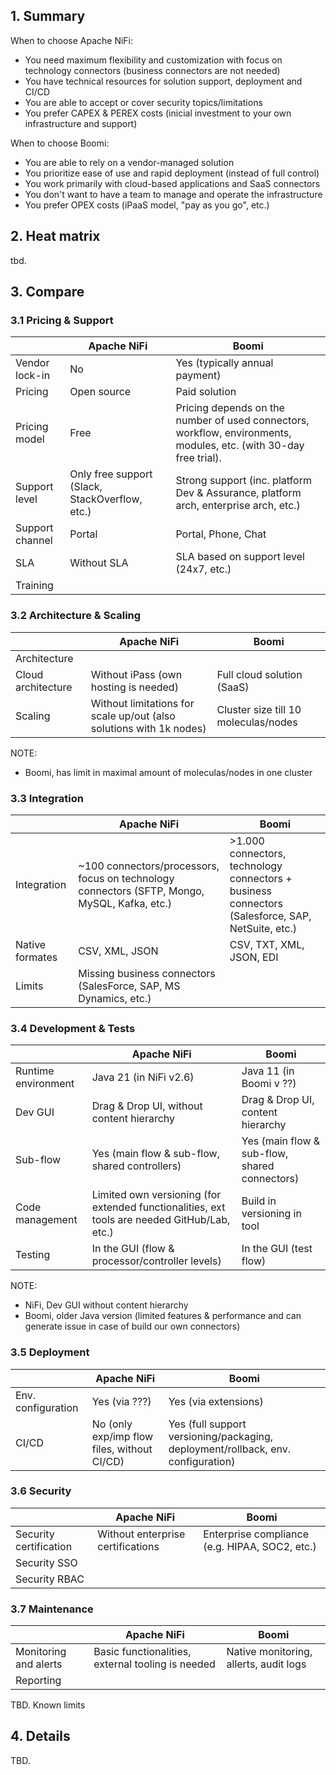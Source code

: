 ## 1. Summary

When to choose Apache NiFi:
- You need maximum flexibility and customization with focus on technology connectors
  (business connectors are not needed)
- You have technical resources for solution support, deployment and CI/CD
- You are able to accept or cover security topics/limitations
- You prefer CAPEX & PEREX costs (inicial investment to your own infrastructure and support)

When to choose Boomi:
- You are able to rely on a vendor-managed solution
- You prioritize ease of use and rapid deployment (instead of full control)
- You work primarily with cloud-based applications and SaaS connectors
- You don't want to have a team to manage and operate the infrastructure
- You prefer OPEX costs (iPaaS model, "pay as you go", etc.)

## 2. Heat matrix
tbd.


## 3. Compare

### 3.1 Pricing & Support
|                    | Apache NiFi                                    | Boomi                                                                                                             |
|--------------------|------------------------------------------------|-------------------------------------------------------------------------------------------------------------------|
| Vendor lock-in     | No                                             | Yes (typically annual payment)                                                                                   
| Pricing            | Open source                                    | Paid solution                                                                                                     
| Pricing model      | Free                                           | Pricing depends on the number of used connectors, workflow, environments, modules, etc. (with 30-day free trial). 
| Support level      | Only free support (Slack, StackOverflow, etc.) | Strong support (inc. platform Dev & Assurance, platform arch, enterprise arch, etc.)                                                                                                     
| Support channel    | Portal                                         | Portal, Phone, Chat 
| SLA                | Without SLA                                    | SLA based on support level (24x7, etc.)                                                                           
| Training           |                                                |

### 3.2 Architecture & Scaling
|                    | Apache NiFi                                                         | Boomi                      |
|--------------------|---------------------------------------------------------------------|----------------------------|
| Architecture       |                                                                     |
| Cloud architecture | Without iPass (own hosting is needed)                               | Full cloud solution (SaaS) 
| Scaling            | Without limitations for scale up/out (also solutions with 1k nodes) | Cluster size till 10 moleculas/nodes

NOTE:
 - Boomi, has limit in maximal amount of moleculas/nodes in one cluster 

### 3.3 Integration
|                 | Apache NiFi                                                                                  | Boomi                      |
|-----------------|----------------------------------------------------------------------------------------------|----------------------------|
| Integration     | ~100 connectors/processors, focus on technology connectors (SFTP, Mongo, MySQL, Kafka, etc.) | >1.000 connectors, technology connectors + business connectors (Salesforce, SAP, NetSuite, etc.)
| Native formates | CSV, XML, JSON                                                                               | CSV, TXT, XML, JSON, EDI
| Limits          | Missing business connectors (SalesForce, SAP, MS Dynamics, etc.)                             |


### 3.4 Development & Tests
|                     | Apache NiFi                                                                                  | Boomi                                                                      |
|---------------------|----------------------------------------------------------------------------------------------|----------------------------------------------------------------------------|
| Runtime environment | Java 21 (in NiFi v2.6)                                                                       | Java 11 (in Boomi v ??)
| Dev GUI             | Drag & Drop UI, without content hierarchy                                                    | Drag & Drop UI, content hierarchy
| Sub-flow            | Yes (main flow & sub-flow, shared controllers)                                               | Yes (main flow & sub-flow, shared connectors)
| Code management     | Limited own versioning (for extended functionalities, ext tools are needed GitHub/Lab, etc.) | Build in versioning in tool
| Testing             | In the GUI (flow & processor/controller levels)                                              | In the GUI (test flow)

NOTE:
- NiFi, Dev GUI without content hierarchy
- Boomi, older Java version (limited features & performance and can generate issue in case of build our own connectors)

### 3.5 Deployment
|                     | Apache NiFi                                 | Boomi                                                                      |
|---------------------|---------------------------------------------|----------------------------------------------------------------------------|
| Env. configuration  | Yes (via ???)                               | Yes (via extensions)
| CI/CD               | No (only exp/imp flow files, without CI/CD) | Yes (full support versioning/packaging, deployment/rollback, env. configuration) 


### 3.6 Security
|                        | Apache NiFi                        | Boomi                      |
|------------------------|------------------------------------|----------------------------|
| Security certification | Without enterprise certifications  | Enterprise compliance (e.g. HIPAA, SOC2, etc.) 
| Security SSO           |                                    |
| Security RBAC          |                                    |

### 3.7 Maintenance
|                                | Apache NiFi                                        | Boomi                      |
|--------------------------------|----------------------------------------------------|----------------------------|
| Monitoring and alerts          | Basic functionalities, external tooling is needed  | Native monitoring, allerts, audit logs               
| Reporting                      |                                                    | 

TBD. Known limits


## 4. Details
TBD.